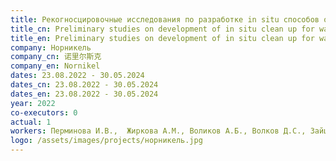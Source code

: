 ```yaml
---
title: Рекогносцировочные исследования по разработке in situ способов очистки вод и почв, загрязненных компонентами отвальных хвостов
title_cn: Preliminary studies on development of in situ clean up for water and soil contaminated with components of hydrometallurgical tailings
title_en: Preliminary studies on development of in situ clean up for water and soil contaminated with components of hydrometallurgical tailings
company: Норникель
company_cn: 诺里尔斯克
company_en: Nornikel
dates: 23.08.2022 - 30.05.2024
dates_cn: 23.08.2022 - 30.05.2024
dates_en: 23.08.2022 - 30.05.2024
year: 2022
co-executors: 0
actual: 1
workers: Перминова И.В.,  Жиркова А.М., Воликов А.Б., Волков Д.С., Зайцев К.В., Крючкова Д.С., Куликова Н.А., Михеев И.В., Соболев Н.А., Шестаков К.Д. 
logo: /assets/images/projects/норникель.jpg
---
```


